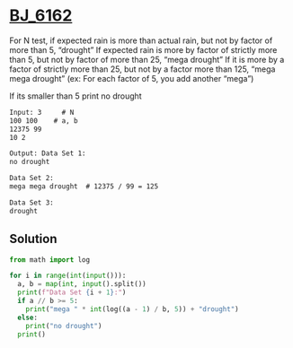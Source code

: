 # [BJ_6162](https://acmicpc.net/problem/6162)

For N test, if expected rain is more than actual rain, but not by factor of more than 5,  “drought”
If expected rain is more by factor of strictly more than 5, but not by factor of more than 25,  “mega drought”
If it is more by a factor of strictly more than 25, but not by a factor more than 125, “mega mega drought”
(ex: For each factor of 5, you add another “mega”)

If its smaller than 5 print no drought




```txt
Input: 3     # N
100 100    # a, b
12375 99
10 2

Output: Data Set 1:
no drought

Data Set 2:
mega mega drought  # 12375 / 99 = 125

Data Set 3:
drought
```

## Solution

```py
from math import log

for i in range(int(input())):
  a, b = map(int, input().split())
  print(f"Data Set {i + 1}:")
  if a // b >= 5:
    print("mega " * int(log((a - 1) / b, 5)) + "drought")
  else:
    print("no drought")
  print()
```
